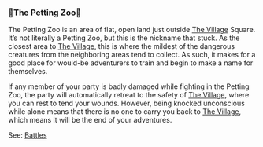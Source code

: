 ### 🦡The Petting Zoo🦡
The Petting Zoo is an area of flat, open land just outside [The Village](../village_square/index.md) Square. It’s not literally a Petting Zoo,
  but this is the nickname that stuck. As the closest area to [The Village](../village_square/index.md), this is where the mildest of the dangerous
  creatures from the neighboring areas tend to collect. As such, it makes for a good place for would-be adventurers to
  train and begin to make a name for themselves.

If any member of your party is badly damaged while fighting in the Petting Zoo, the party will automatically
  retreat to the safety of [The Village](../village_square/index.md), where you can rest to tend your wounds. However, being knocked unconscious
  while alone means that there is no one to carry you back to [The Village](../village_square/index.md), which means it will be the end of your
  adventures.

See: [Battles](/battles.md)


